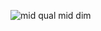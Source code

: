 ![mid qual mid dim ](https://github.com/user-attachments/assets/7f602485-e6bd-4b4c-974b-b513f2901ba7)
